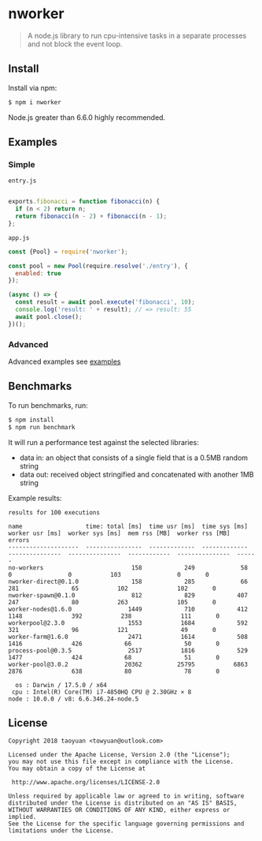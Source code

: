 # nworker

> A node.js library to run cpu-intensive tasks in a separate processes and not block the event loop.

## Install

Install via npm:

```bash
$ npm i nworker
```

Node.js greater than 6.6.0 highly recommended.

## Examples

### Simple

`entry.js`

```js

exports.fibonacci = function fibonacci(n) {
  if (n < 2) return n;
  return fibonacci(n - 2) + fibonacci(n - 1);
};

```

`app.js`

```js
const {Pool} = require('nworker');

const pool = new Pool(require.resolve('./entry'), {
  enabled: true
});

(async () => {
  const result = await pool.execute('fibonacci', 10);
  console.log('result: ' + result); // => result: 55
  await pool.close();
})();

```

### Advanced
Advanced examples see [examples](examples)

## Benchmarks

To run benchmarks, run:

```bash
$ npm install
$ npm run benchmark
```

It will run a performance test against the selected libraries:

* data in: an object that consists of a single field that is a 0.5MB random string
* data out: received object stringified and concatenated with another 1MB string

Example results:

```
results for 100 executions

name                  time: total [ms]  time usr [ms]  time sys [ms]  worker usr [ms]  worker sys [ms]  mem rss [MB]  worker rss [MB]  errors
--------------------  ----------------  -------------  -------------  ---------------  ---------------  ------------  ---------------  ------
no-workers                         158            249             58                0                0           103                0       0
nworker-direct@0.1.0               158            285             66              281               65           102              102       0
nworker-spawn@0.1.0                812            829            407              247               80           263              105       0
worker-nodes@1.6.0                1449            710            412             1148              392           238              111       0
workerpool@2.3.0                  1553           1684            592              321               96           121               49       0
worker-farm@1.6.0                 2471           1614            508             1416              426            66               50       0
process-pool@0.3.5                2517           1816            529             1477              424            68               51       0
worker-pool@3.0.2                20362          25795           6863             2876              638            80               78       0

  os : Darwin / 17.5.0 / x64                        
 cpu : Intel(R) Core(TM) i7-4850HQ CPU @ 2.30GHz × 8
node : 10.0.0 / v8: 6.6.346.24-node.5  
```

## License

```
Copyright 2018 taoyuan <towyuan@outlook.com>

Licensed under the Apache License, Version 2.0 (the "License");
you may not use this file except in compliance with the License.
You may obtain a copy of the License at

 http://www.apache.org/licenses/LICENSE-2.0

Unless required by applicable law or agreed to in writing, software
distributed under the License is distributed on an "AS IS" BASIS,
WITHOUT WARRANTIES OR CONDITIONS OF ANY KIND, either express or implied.
See the License for the specific language governing permissions and
limitations under the License.
```

